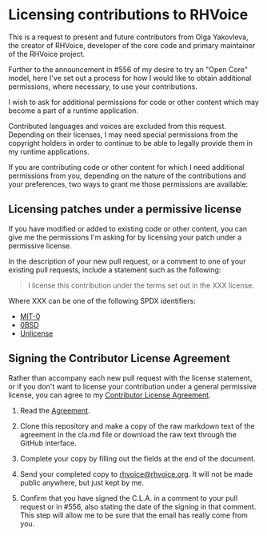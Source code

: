 # Licensing contributions to RHVoice

This is a request to present and future contributors from Olga
Yakovleva, the creator of RHVoice, developer of the core code and
primary maintainer of the RHVoice project.

Further to the announcement in #556 of my desire to try an "Open Core"
model, here I've set out a process for how I would like to obtain
additional permissions, where necessary, to use your contributions.

I wish to ask for additional permissions for code or other content
which may become a part of a runtime application.

Contributed languages and voices are excluded from this request.
Depending on their licenses, I may need special permissions from the
copyright holders in order to continue to be able to legally provide
them in my runtime applications.

If you are contributing code or other content for which I need
additional permissions from you, depending on the nature of the
contributions and your preferences, two ways to grant me those
permissions are available:

## Licensing patches under a permissive license

If you have modified or added to existing code or other content, you
can give me the permissions I'm asking for by licensing your patch
under a permissive license.

In the description of your new pull request, or a comment to one of
your existing pull requests, include a statement such as the following:

> I license this contribution under the terms set out in the XXX license.

Where XXX can be one of the following SPDX identifiers:

* [MIT-0](https://spdx.org/licenses/MIT-0.html)
* [0BSD](https://spdx.org/licenses/0BSD.html)
* [Unlicense](https://spdx.org/licenses/Unlicense.html)

## Signing the Contributor License Agreement

Rather than accompany each new pull request with the license
statement, or if you don't want to license your contribution under a
general permissive license, you can agree to my [Contributor License
Agreement](cla.md]).

1. Read the [Agreement](cla.md).

2. Clone this repository and make a copy of the raw markdown text of the
   agreement in the cla.md file or download the raw text through the
   GitHub interface.

3. Complete your copy by filling out the fields at the end of the
   document.

4. Send your completed copy to rhvoice@rhvoice.org. It will not be
   made public anywhere, but just kept by me.

5. Confirm that you have signed the C.L.A. in a comment to your pull
   request or in #556, also stating the date of the signing in that
   comment. This step will allow me to be sure that the email has
   really come from you.
